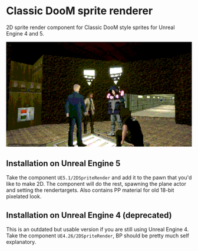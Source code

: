 # Classic DooM sprite renderer
2D sprite render component for Classic DooM style sprites for Unreal Engine 4 and 5.

![Example 1](https://github.com/le7el/doom-classic-style-sprites/blob/main/images/doom1.png?raw=true)

## Installation on Unreal Engine 5

Take the component `UE5.1/2DSpriteRender` and add it to the pawn that you'd like to make 2D. The component will do the rest, spawning the plane actor and setting the rendertargets. Also contains PP material for old 18-bit pixelated look. 

## Installation on Unreal Engine 4 (deprecated)

This is an outdated but usable version if you are still using Unreal Engine 4. Take the component `UE4.26/2DSpriteRender`, BP should be pretty much self explanatory.


